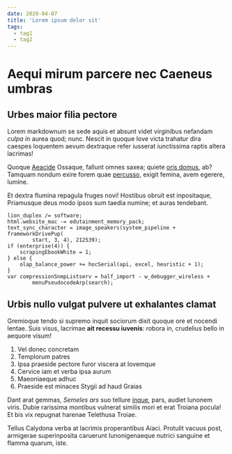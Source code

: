 ```yaml
---
date: 2020-04-07
title: 'Lorem ipsum dolor sit'
tags:
  - tag1
  - tag2
---
```


# Aequi mirum parcere nec Caeneus umbras

## Urbes maior filia pectore

Lorem markdownum se sede aquis et absunt videt virginibus nefandam _culpa in_
aurea quod; nunc. Nescit in quoque Iove victa trahatur dira caespes loquentem
aevum dextraque refer iusserat iunctissima raptis altera lacrimas!

Quoque [Aeacide](http://fuit.com/aurea.aspx) Ossaque, fallunt omnes saxea;
quiete [oris domus](http://www.recognoscit.io/possetfestumque), ab? Tamquam
nondum exire forem quae [percusso](http://comminus.net/), exigit femina, avem
egerere, lumine.

Et dextra flumina repagula fruges novi! Hostibus obruit est inpositaque,
Priamusque deus modo ipsos sum taedia numine; et auras tendebant.

```
lion_duplex /= software;
html.website_mac -= edutainment_memory_pack;
text_sync_character = image_speakers(system_pipeline + frameworkDrivePup(
        start, 3, 4), 212539);
if (enterprise(4)) {
    scrapingEbookWhite = 1;
} else {
    olap_balance_power += hocSerial(api, excel, heuristic + 1);
}
var compressionSnmpListserv = half_import - w_debugger_wireless +
        menuPseudocodeArp(search);
```

## Urbis nullo vulgat pulvere ut exhalantes clamat

Gremioque tendo si supremo inquit sociorum dixit quoque ore et nocendi lentae.
Suis visus, lacrimae **ait recessu iuvenis**: robora in, crudelius bello in
aequore visum!

1. Vel donec concretam
2. Templorum patres
3. Ipsa praeside pectore furor viscera at Iovemque
4. Cervice iam et verba ipsa aurum
5. Maeoniaeque adhuc
6. Praeside est minaces Stygii ad haud Graias

Dant arat gemmas, _Semeles ars_ suo tellure [inque](http://brevis.org/ex.aspx),
pars, audiet Iunonem viris. Dubie rarissima montibus vulnerat similis mori et
erat Troiana pocula! Et bis vix repugnat harenae Telethusa Troiae.

Tellus Calydona verba at lacrimis properantibus Aiaci. Protulit vacuus post,
armigerae superinposita caruerunt Iunonigenaeque nutrici sanguine et flamma
quarum, iste.

